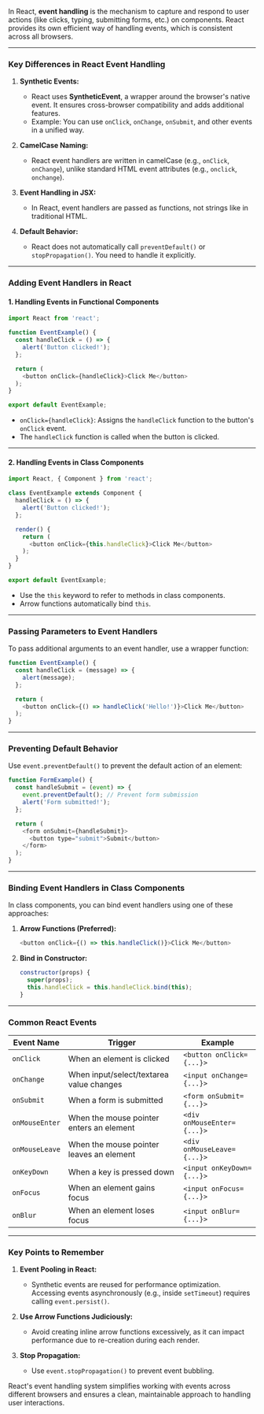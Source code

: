 
In React, **event handling** is the mechanism to capture and respond to user actions (like clicks, typing, submitting forms, etc.) on components. React provides its own efficient way of handling events, which is consistent across all browsers.

---

### Key Differences in React Event Handling

1. **Synthetic Events:**
    
    - React uses **SyntheticEvent**, a wrapper around the browser's native event. It ensures cross-browser compatibility and adds additional features.
    - Example: You can use `onClick`, `onChange`, `onSubmit`, and other events in a unified way.
2. **CamelCase Naming:**
    
    - React event handlers are written in camelCase (e.g., `onClick`, `onChange`), unlike standard HTML event attributes (e.g., `onclick`, `onchange`).
3. **Event Handling in JSX:**
    
    - In React, event handlers are passed as functions, not strings like in traditional HTML.
4. **Default Behavior:**
    
    - React does not automatically call `preventDefault()` or `stopPropagation()`. You need to handle it explicitly.

---

### Adding Event Handlers in React

#### 1. **Handling Events in Functional Components**

```javascript
import React from 'react';

function EventExample() {
  const handleClick = () => {
    alert('Button clicked!');
  };

  return (
    <button onClick={handleClick}>Click Me</button>
  );
}

export default EventExample;
```

- `onClick={handleClick}`: Assigns the `handleClick` function to the button's `onClick` event.
- The `handleClick` function is called when the button is clicked.

---

#### 2. **Handling Events in Class Components**

```javascript
import React, { Component } from 'react';

class EventExample extends Component {
  handleClick = () => {
    alert('Button clicked!');
  };

  render() {
    return (
      <button onClick={this.handleClick}>Click Me</button>
    );
  }
}

export default EventExample;
```

- Use the `this` keyword to refer to methods in class components.
- Arrow functions automatically bind `this`.

---

### Passing Parameters to Event Handlers

To pass additional arguments to an event handler, use a wrapper function:

```javascript
function EventExample() {
  const handleClick = (message) => {
    alert(message);
  };

  return (
    <button onClick={() => handleClick('Hello!')}>Click Me</button>
  );
}
```

---

### Preventing Default Behavior

Use `event.preventDefault()` to prevent the default action of an element:

```javascript
function FormExample() {
  const handleSubmit = (event) => {
    event.preventDefault(); // Prevent form submission
    alert('Form submitted!');
  };

  return (
    <form onSubmit={handleSubmit}>
      <button type="submit">Submit</button>
    </form>
  );
}
```

---

### Binding Event Handlers in Class Components

In class components, you can bind event handlers using one of these approaches:

1. **Arrow Functions (Preferred):**
    
    ```javascript
    <button onClick={() => this.handleClick()}>Click Me</button>
    ```
    
2. **Bind in Constructor:**
    
    ```javascript
    constructor(props) {
      super(props);
      this.handleClick = this.handleClick.bind(this);
    }
    ```
    

---

### Common React Events

|Event Name|Trigger|Example|
|---|---|---|
|`onClick`|When an element is clicked|`<button onClick={...}>`|
|`onChange`|When input/select/textarea value changes|`<input onChange={...}>`|
|`onSubmit`|When a form is submitted|`<form onSubmit={...}>`|
|`onMouseEnter`|When the mouse pointer enters an element|`<div onMouseEnter={...}>`|
|`onMouseLeave`|When the mouse pointer leaves an element|`<div onMouseLeave={...}>`|
|`onKeyDown`|When a key is pressed down|`<input onKeyDown={...}>`|
|`onFocus`|When an element gains focus|`<input onFocus={...}>`|
|`onBlur`|When an element loses focus|`<input onBlur={...}>`|

---

### Key Points to Remember

1. **Event Pooling in React:**
    
    - Synthetic events are reused for performance optimization. Accessing events asynchronously (e.g., inside `setTimeout`) requires calling `event.persist()`.
2. **Use Arrow Functions Judiciously:**
    
    - Avoid creating inline arrow functions excessively, as it can impact performance due to re-creation during each render.
3. **Stop Propagation:**
    
    - Use `event.stopPropagation()` to prevent event bubbling.

React's event handling system simplifies working with events across different browsers and ensures a clean, maintainable approach to handling user interactions.